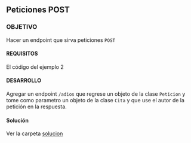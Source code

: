## Peticiones POST

### OBJETIVO 

Hacer un endpoint que sirva peticiones `POST`

#### REQUISITOS 

El código del ejemplo 2

#### DESARROLLO

Agregar un endpoint `/adios` que regrese un objeto de la clase `Peticion` y tome como parametro un objeto de la clase `Cita` y que use el autor de la petición en la respuesta.

#### Solución

Ver la carpeta [solucion](solucion)

